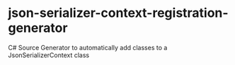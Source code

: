 # json-serializer-context-registration-generator
C# Source Generator to automatically add classes to a JsonSerializerContext class
